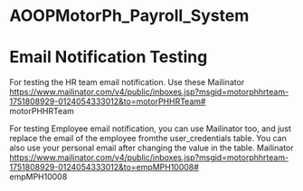 # AOOPMotorPh_Payroll_System

# Email Notification Testing
For testing the HR team email notification. Use these 
Mailinator						
https://www.mailinator.com/v4/public/inboxes.jsp?msgid=motorphhrteam-1751808929-0124054333012&to=motorPHHRTeam#						
motorPHHRTeam

For testing Employee email notification, you can use Mailinator too, and just replace the email of the employee fromthe  user_credentials table. You can also use your personal email after changing the value in the table.
Mailinator	
https://www.mailinator.com/v4/public/inboxes.jsp?msgid=motorphhrteam-1751808929-0124054333012&to=empMPH10008#						
empMPH10008						

